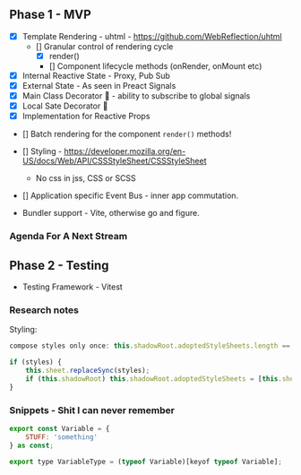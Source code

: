 ## Phase 1 - MVP

-   [x] Template Rendering - uhtml - https://github.com/WebReflection/uhtml
    -   [] Granular control of rendering cycle
        -   [x] render()
        -   [] Component lifecycle methods (onRender, onMount etc)
-   [x] Internal Reactive State - Proxy, Pub Sub
-   [x] External State - As seen in Preact Signals
-   [x] Main Class Decorator 🎨 - ability to subscribe to global signals
-   [x] Local Sate Decorator 🎨
-   [x] Implementation for Reactive Props
-   [] Batch rendering for the component `render()` methods!
-   [] Styling - https://developer.mozilla.org/en-US/docs/Web/API/CSSStyleSheet/CSSStyleSheet
    -   No css in jss, CSS or SCSS
-   [] Application specific Event Bus - inner app commutation.

-   Bundler support - Vite, otherwise go and figure.


### Agenda For A Next Stream

## Phase 2 - Testing

-   Testing Framework - Vitest

### Research notes

Styling:

```js
compose styles only once: this.shadowRoot.adoptedStyleSheets.length == 0
```

```js
if (styles) {
    this.sheet.replaceSync(styles);
    if (this.shadowRoot) this.shadowRoot.adoptedStyleSheets = [this.sheet];
}
```

### Snippets - Shit I can never remember

```js
export const Variable = {
    STUFF: 'something'
} as const;

export type VariableType = (typeof Variable)[keyof typeof Variable];
```
